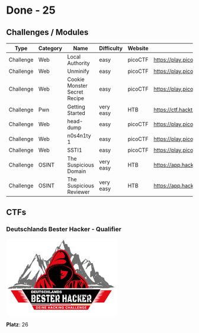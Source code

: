 # Done - 25

## Challenges / Modules

| Type | Category | Name | Difficulty | Website | URL | Date | Notes |
| ---- | -------- | ---- | ---------- | ------- | --- | ---- | ----- |
| Challenge | Web | Local Authority | easy | picoCTF | https://play.picoctf.org/practice/challenge/278 | 21.08.2025 |
| Challenge | Web | Unminify | easy | picoCTF | https://play.picoctf.org/practice/challenge/426 | 21.08.2025 |
| Challenge | Web | Cookie Monster Secret Recipe | easy | picoCTF | https://play.picoctf.org/practice/challenge/469 | 21.08.2025 | 
| Challenge | Pwn | Getting Started | very easy | HTB | https://ctf.hackthebox.com/event/1434 | 21.08.2025 | 
| Challenge | Web | head-dump | easy | picoCTF | https://play.picoctf.org/practice/challenge/476 | 20.08.2025 |
| Challenge | Web | n0s4n1ty 1 | easy | picoCTF | https://play.picoctf.org/practice/challenge/482 | 20.08.2025 |
| Challenge | Web | SSTI1 | easy | picoCTF | https://play.picoctf.org/practice/challenge/492 | 20.08.2025 |
| Challenge | OSINT | The Suspicious Domain | very easy | HTB| https://app.hackthebox.com/challenges/973 | 20.08.2025 |
| Challenge | OSINT | The Suspicious Reviewer | very easy | HTB| https://app.hackthebox.com/challenges/972 | 20.08.2025 |

## CTFs

### Deutschlands Bester Hacker - Qualifier

<a href="https://github.com/d41y" target="_blank">
  <img src="./ctf_logos/dbh2025.png" alt="dbh2025" width="300">
</a>

**Platz**: 26
